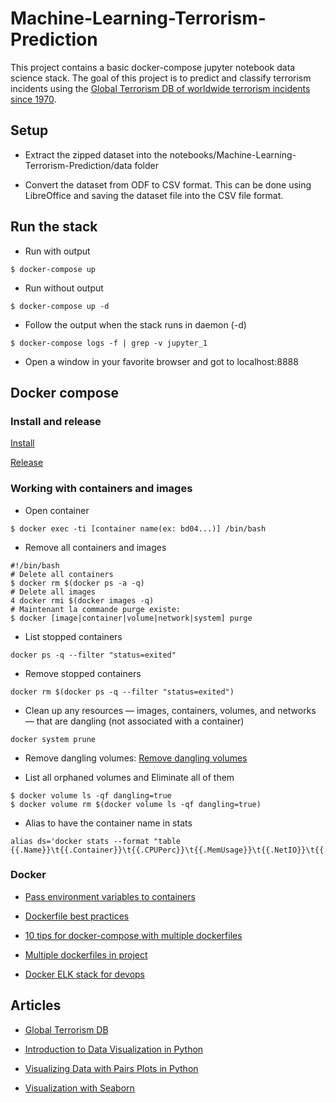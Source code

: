 # Machine-Learning-Terrorism-Prediction

This project contains a basic docker-compose jupyter notebook data science stack. The goal of this project is to predict and classify terrorism incidents using the [Global Terrorism DB of worldwide terrorism incidents since 1970](https://www.kaggle.com/ecodan/global-terrorism-db).

## Setup

- Extract the zipped dataset into the notebooks/Machine-Learning-Terrorism-Prediction/data folder


- Convert the dataset from ODF to CSV format. This can be done using LibreOffice and saving the dataset file into the CSV file format.

## Run the stack

- Run with output
```
$ docker-compose up
```

- Run without output
```
$ docker-compose up -d
```

- Follow the output when the stack runs in daemon (-d)
```
$ docker-compose logs -f | grep -v jupyter_1
```

- Open a window in your favorite browser and got to localhost:8888

## Docker compose

### Install and release

[Install](https://docs.docker.com/compose/install/)

[Release](https://github.com/docker/compose/releases)

### Working with containers and images

- Open container
```
$ docker exec -ti [container name(ex: bd04...)] /bin/bash
```

- Remove all containers and images
```
#!/bin/bash
# Delete all containers
$ docker rm $(docker ps -a -q)
# Delete all images
4 docker rmi $(docker images -q)
# Maintenant la commande purge existe:
$ docker [image|container|volume|network|system] purge
```

- List stopped containers
```
docker ps -q --filter "status=exited"
```

- Remove stopped containers
```
docker rm $(docker ps -q --filter "status=exited")
```

- Clean up any resources — images, containers, volumes, and networks — that are dangling (not associated with a container)
```
docker system prune
```

- Remove dangling volumes:
[Remove dangling volumes](https://stackoverflow.com/questions/27812807/orphaned-docker-mounted-host-volumes)

- List all orphaned volumes and Eliminate all of them
```
$ docker volume ls -qf dangling=true
$ docker volume rm $(docker volume ls -qf dangling=true)
```

- Alias to have the container name in stats
```
alias ds='docker stats --format "table {{.Name}}\t{{.Container}}\t{{.CPUPerc}}\t{{.MemUsage}}\t{{.NetIO}}\t{{.BlockIO}}\t{{.MemPerc}}\t{{.PIDs}}"'
```

### Docker

- [Pass environment variables to containers](https://docs.docker.com/compose/environment-variables/#pass-environment-variables-to-containers)

- [Dockerfile best practices](https://docs.docker.com/develop/develop-images/dockerfile_best-practices/)

- [10 tips for docker-compose with multiple dockerfiles](https://nickjanetakis.com/blog/docker-tip-10-project-structure-with-multiple-dockerfiles-and-docker-compose)

- [Multiple dockerfiles in project](https://stackoverflow.com/questions/27409761/multiple-dockerfiles-in-project)

- [Docker ELK stack for devops](https://medium.com/tech-tajawal/elk-stack-docker-playground-for-devops-221179ca00dd)

## Articles

- [Global Terrorism DB](https://www.kaggle.com/ecodan/global-terrorism-db)

- [Introduction to Data Visualization in Python](https://towardsdatascience.com/introduction-to-data-visualization-in-python-89a54c97fbed)

- [Visualizing Data with Pairs Plots in Python](https://towardsdatascience.com/visualizing-data-with-pair-plots-in-python-f228cf529166)

- [Visualization with Seaborn](https://jakevdp.github.io/PythonDataScienceHandbook/04.14-visualization-with-seaborn.html)
